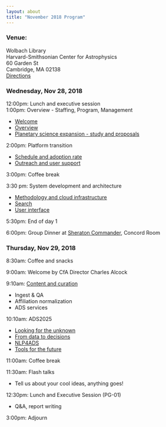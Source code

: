 ```yaml
---
layout: about
title: "November 2018 Program"
---
```


### Venue:
Wolbach Library  
Harvard-Smithsonian Center for Astrophysics  
60 Garden St  
Cambridge, MA 02138  
[Directions](https://www.cfa.harvard.edu/facilities-technology/cfa-facilities/headquarters-cambridge-ma/directions-60-garden-street)  

### Wednesday, Nov 28, 2018
12:00pm: Lunch and executive session  
1:00pm: Overview - Staffing, Program, Management 
- [Welcome](http://ads.harvard.edu/adsug/2018/01-1_Welcome.pdf)
- [Overview](http://ads.harvard.edu/adsug/2018/01-2_ADS_Overview.pdf)
- [Planetary science expansion - study and proposals](http://ads.harvard.edu/adsug/2018/01-3_Expansion_Study_and_Proposals.pdf)

2:00pm: Platform transition
- [Schedule and adoption rate](http://ads.harvard.edu/adsug/2018/02-1_Transition.pdf)
- [Outreach and user support](http://ads.harvard.edu/adsug/2018/02-2_Outreach_and_User_Support.pdf)

3:00pm: Coffee break

3:30 pm: System development and architecture
- [Methodology and cloud infrastructure](http://ads.harvard.edu/adsug/2018/03-0_Methodology_and_Cloud_infrastructure.pdf)
- [Search](http://ads.harvard.edu/adsug/2018/03-1_Search_-_Keeping_ADS_relevant.pdf)
- [User interface](http://ads.harvard.edu/adsug/2018/03-2_User_interface.pdf)

5:30pm: End of day 1

6:00pm: Group Dinner at [Sheraton Commander](https://goo.gl/maps/bhnYnSq2gPt), Concord Room

### Thursday, Nov 29, 2018
8:30am: Coffee and snacks

9:00am: Welcome by CfA Director Charles Alcock

9:10am: [Content and curation](http://ads.harvard.edu/adsug/2018/05_Content_and_Curation.pdf)
- Ingest & QA
- Affiliation normalization
- ADS services

10:10am: ADS2025
- [Looking for the unknown](http://ads.harvard.edu/adsug/2018/06-2_From_Data_to_Decision__Machine_Learning_Using_ADS_Records.pdf)
- [From data to decisions](http://ads.harvard.edu/adsug/2018/06-2_From_Data_to_Decision__Machine_Learning_Using_ADS_Records.pdf)
- [NLP4ADS](http://ads.harvard.edu/adsug/2018/06-3_ADS_2025.pdf)
- [Tools for the future](http://ads.harvard.edu/adsug/2018/06-4_Tools_for_the_Future.pdf)

11:00am: Coffee break

11:30am: Flash talks
- Tell us about your cool ideas, anything goes!

12:30pm: Lunch and Executive Session (PG-01)
- Q&A, report writing

3:00pm: Adjourn

